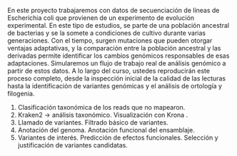 En este proyecto trabajaremos con datos de secuenciación de líneas de Escherichia coli que provienen de un
experimento de evolución experimental. En este tipo de estudios, se parte de una población ancestral de bacterias y
se la somete a condiciones de cultivo durante varias generaciones. Con el tiempo, surgen mutaciones que pueden
otorgar ventajas adaptativas, y la comparación entre la población ancestral y las derivadas permite identificar los
cambios genómicos responsables de esas adaptaciones.
Simularemos un flujo de trabajo real de análisis genómico a partir de estos datos. A lo largo del curso, ustedes
reproducirán este proceso completo, desde la inspección inicial de la calidad de las lecturas hasta la identificación de
variantes genómicas y el análisis de ortología y filogenia.
1. Clasificación taxonómica de los reads que no mapearon.
2. Kraken2  → análisis taxonómico. Visualización con Krona .
3. Llamado de variantes. Filtrado básico de variantes.
4. Anotación del genoma. Anotación funcional del ensamblaje.
5. Variantes de interés. Predicción de efectos funcionales. Selección y justificación de variantes candidatas.
